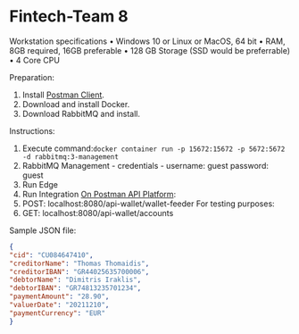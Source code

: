 # Fintech-Team 8

Workstation specifications
• Windows 10 or Linux or MacOS, 64 bit
• RAM, 8GB required, 16GB preferable
• 128 GB Storage (SSD would be preferrable)
• 4 Core CPU

Preparation:
1. Install [Postman Client](https://www.postman.com/product/rest-client/). 
2. Download and install Docker.
3. Download RabbitMQ and install.


Instructions:
1. Execute command:```docker container run -p 15672:15672 -p 5672:5672 -d rabbitmq:3-management```
2. RabbitMQ Management - credentials - username: guest password: guest
3. Run Edge
4. Run Integration
 [On Postman API Platform](https://www.postman.com):
5. POST: localhost:8080/api-wallet/wallet-feeder
 For testing purposes:
6. GET: localhost:8080/api-wallet/accounts


Sample JSON file:
```json
{
"cid": "CU084647410",
"creditorName": "Thomas Thomaidis",
"creditorIBAN": "GR44025635700006",
"debtorName": "Dimitris Iraklis",
"debtorIBAN": "GR74813235701234",
"paymentAmount": "28.90",
"valuerDate": "20211210",
"paymentCurrency": "EUR"
}
```
